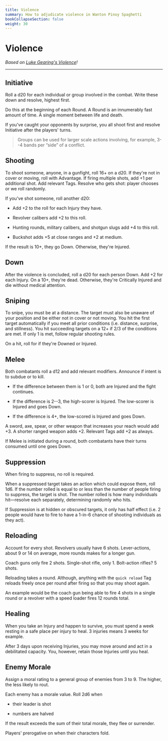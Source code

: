 ```yaml
---
title: Violence
summary: How to adjudicate violence in Wanton Pinoy Spaghetti
bookCollapseSection: false
weight: 30
---
```


# Violence

_Based on [Luke Gearing's Violence](https://lukegearing.blot.im/violence)!_

---

## Initiative

Roll a d20 for each individual or group involved in the combat. Write these down and resolve, highest first.

Do this at the beginning of each Round. A Round is an innumerably fast amount of time. A single moment between life and death.

If you've caught your opponents by surprise, you all shoot first and resolve Initiative after the players' turns.

> Groups can be used for larger scale actions involving, for example, 3--4 bands per “side” of a conflict.

## Shooting

To shoot someone, anyone, in a gunfight, roll 16+ on a d20. If they're not in cover or moving, roll with Advantage. If firing multiple shots, add +1 per additional shot. Add relevant Tags. Resolve who gets shot: player chooses or we roll randomly.

If you've shot someone, roll another d20:

- Add +2 to the roll for each Injury they have.

- Revolver calibers add +2 to this roll.

- Hunting rounds, military calibers, and shotgun slugs add +4 to this roll.

- Buckshot adds +5 at close ranges and +2 at medium.

If the result is 10+, they go Down. Otherwise, they're Injured.

## Down

After the violence is concluded, roll a d20 for each person Down. Add +2 for each Injury. On a 10+, they're dead. Otherwise, they're Critically Injured and die without medical attention.

## Sniping

To snipe, you must be at a distance. The target must also be unaware of your position and be either not in cover or not moving. You hit the first target automatically if you meet all prior conditions (i.e. distance, surprise, and stillness). You hit succeeding targets on a 12+ if 2/3 of the conditions are met. If only 1 is met, follow regular shooting rules.

On a hit, roll for if they're Downed or Injured.

## Melee

Both combatants roll a d12 and add relevant modifiers. Announce if intent is to subdue or to kill.

- If the difference between them is 1 or 0, both are Injured and the fight continues.

- If the difference is 2--3, the high-scorer is Injured. The low-scorer is Injured and goes Down.

- If the difference is 4+, the low-scored is Injured and goes Down.

A sword, axe, spear, or other weapon that increases your reach would add +3. A shorter ranged weapon adds +2. Relevant Tags add +2 as always.

If Melee is initiated during a round, both combatants have their turns consumed until one goes Down.

## Suppression

When firing to suppress, no roll is required.

When a suppressed target takes an action which could expose them, roll 1d6. If the number rolled is equal to or less than the number of people firing to suppress, the target is shot. The number rolled is how many individuals hit—resolve each separately, determining randomly who hits.

If Suppression is at hidden or obscured targets, it only has half effect (i.e. 2 people would have to fire to have a 1-in-6 chance of shooting individuals as they act).

## Reloading

Account for every shot. Revolvers usually have 6 shots. Lever-actions, about 9 or 14 on average, more rounds makes for a longer gun.

Coach guns only fire 2 shots. Single-shot rifle, only 1. Bolt-action rifles? 5 shots.

Reloading takes a round. Although, anything with the `quick reload` Tag reloads freely once per round after firing so that you may shoot again.

An example would be the coach gun being able to fire 4 shots in a single round or a revolver with a speed loader fires 12 rounds total.

## Healing

When you take an Injury and happen to survive, you must spend a week resting in a safe place per injury to heal. 3 injuries means 3 weeks for example.

After 3 days upon receiving Injuries, you may move around and act in a debilitated capacity. You, however, retain those Injuries until you heal.

## Enemy Morale

Assign a moral rating to a general group of enemies from 3 to 9. The higher, the less likely to rout.

Each enemy has a morale value. Roll 2d6 when

- their leader is shot

- numbers are halved

If the result exceeds the sum of their total morale, they flee or surrender.

Players' prerogative on when their characters fold.
